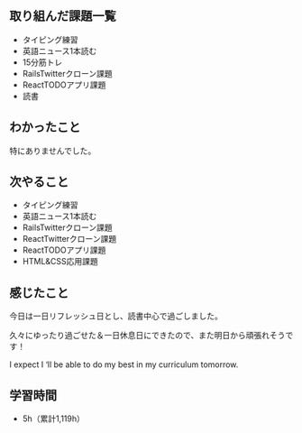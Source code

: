 ## 取り組んだ課題一覧
- タイピング練習
- 英語ニュース1本読む
- 15分筋トレ
- RailsTwitterクローン課題
- ReactTODOアプリ課題
- 読書
## わかったこと
特にありませんでした。
## 次やること
- タイピング練習
- 英語ニュース1本読む
- RailsTwitterクローン課題
- ReactTwitterクローン課題
- ReactTODOアプリ課題
- HTML&CSS応用課題
## 感じたこと
今日は一日リフレッシュ日とし、読書中心で過ごしました。

久々にゆったり過ごせた＆一日休息日にできたので、また明日から頑張れそうです！

I expect I ‘ll be able to do my best  in my curriculum tomorrow.

## 学習時間
- 5h（累計1,119h）
